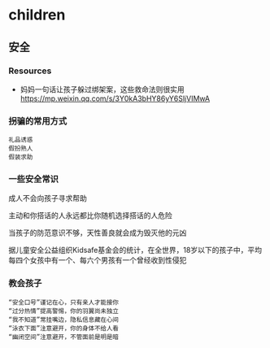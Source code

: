 # children

## 安全

### Resources

* 妈妈一句话让孩子躲过绑架案，这些救命法则很实用 <https://mp.weixin.qq.com/s/3Y0kA3bHY86yY6SljVIMwA>


### 拐骗的常用方式

    礼品诱惑
    假扮熟人
    假装求助


### 一些安全常识

成人不会向孩子寻求帮助

主动和你搭话的人永远都比你随机选择搭话的人危险

当孩子的防范意识不够，天性善良就会成为毁灭他的元凶

据儿童安全公益组织Kidsafe基金会的统计，在全世界，18岁以下的孩子中，平均每四个女孩中有一个、每六个男孩有一个曾经收到性侵犯


### 教会孩子

    “安全口号”谨记在心，只有亲人才能接你
    “过分热情”提高警惕，你的羽翼尚未独立
    “我不知道”常挂嘴边，隐私信息藏在心间
    “泳衣下面”注意避开，你的身体不给人看
    “幽闭空间”注意避开，不管面前是明是暗
